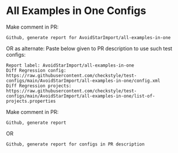 # All Examples in One Configs
Make comment in PR:
```
Github, generate report for AvoidStarImport/all-examples-in-one
```
OR as alternate:
Paste below given to PR description to use such test configs:
```
Report label: AvoidStarImport/all-examples-in-one
Diff Regression config: https://raw.githubusercontent.com/checkstyle/test-configs/main/AvoidStarImport/all-examples-in-one/config.xml
Diff Regression projects: https://raw.githubusercontent.com/checkstyle/test-configs/main/AvoidStarImport/all-examples-in-one/list-of-projects.properties
```
Make comment in PR:
```
Github, generate report
```
OR
```
Github, generate report for configs in PR description
```
